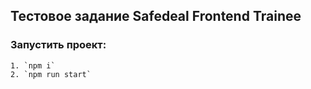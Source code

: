 ## Тестовое задание Safedeal Frontend Trainee

### Запустить проект:
    1. `npm i`
    2. `npm run start`